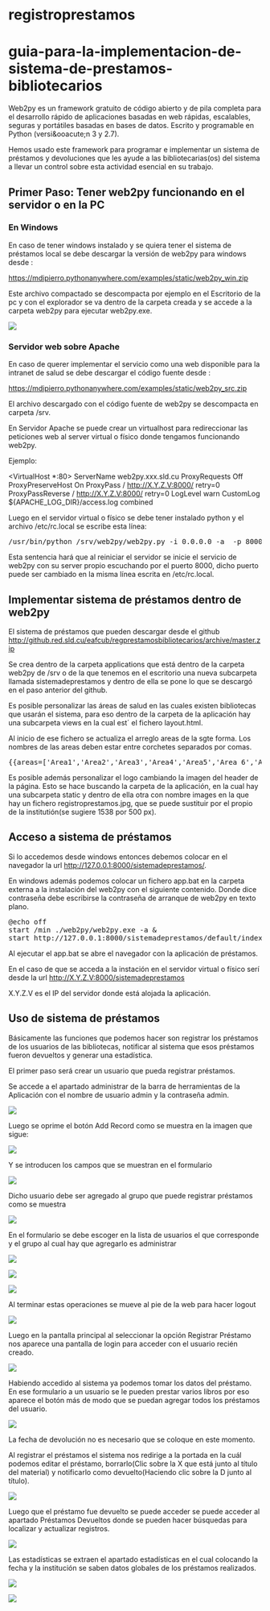# registroprestamos
guia-para-la-implementacion-de-sistema-de-prestamos-bibliotecarios
==================================================================

Web2py es un framework gratuito de c&oacute;digo abierto y de pila completa para el desarrollo r&aacute;pido de aplicaciones basadas en web r&aacute;pidas, escalables, seguras y port&aacute;tiles basadas en bases de datos. Escrito y programable en Python (versi&ooacute;n 3 y 2.7).

Hemos usado este framework para programar e implementar un sistema de pr&eacute;stamos y devoluciones que les ayude a las bibliotecarias(os) del sistema a llevar un control sobre esta actividad esencial en su trabajo.


## Primer Paso: Tener web2py funcionando en el servidor o en la PC


### En Windows

En caso de tener windows instalado y se quiera tener el sistema de pr&eacute;stamos local se debe descargar la versi&oacute;n de web2py para windows desde :

https://mdipierro.pythonanywhere.com/examples/static/web2py_win.zip

Este archivo compactado se descompacta por ejemplo en el Escritorio de la pc y con el explorador se va dentro de la carpeta  creada y se accede a la carpeta web2py para ejecutar web2py.exe.


![](img/1.png)

### Servidor web sobre Apache

En caso de querer implementar el servicio como una web disponible para la intranet de salud se debe descargar el c&oacute;digo fuente desde :

https://mdipierro.pythonanywhere.com/examples/static/web2py_src.zip

El archivo descargado con el c&oacute;digo fuente de web2py se descompacta en carpeta /srv.

En Servidor Apache se puede crear un virtualhost para redireccionar las peticiones web al server virtual o f&iacute;sico donde tengamos funcionando web2py.

Ejemplo:

<VirtualHost *:80>
    ServerName web2py.xxx.sld.cu
    ProxyRequests Off
    ProxyPreserveHost On
    ProxyPass / http://X.Y.Z.V:8000/ retry=0
    ProxyPassReverse / http://X.Y.Z.V:8000/ retry=0
    LogLevel warn
    CustomLog ${APACHE_LOG_DIR}/access.log combined
</VirtualHost>

Luego en el servidor virtual o f&iacute;sico se debe tener instalado python y el archivo /etc/rc.local se escribe esta l&iacute;nea:

<pre>/usr/bin/python /srv/web2py/web2py.py -i 0.0.0.0 -a <se escribe la password de inicio> -p 8000</pre>

Esta sentencia har&aacute; que al reiniciar el servidor se inicie el servicio de web2py con su server propio escuchando por el puerto 8000, dicho puerto puede ser cambiado en la misma l&iacute;nea escrita en /etc/rc.local. 
 


## Implementar sistema de pr&eacute;stamos dentro de web2py

El sistema de pr&eacute;stamos que pueden descargar desde el github  http://github.red.sld.cu/eafcub/regprestamosbibliotecarios/archive/master.zip

Se crea dentro de la carpeta applications que est&aacute; dentro de la carpeta web2py de /srv o de la que tenemos en el escritorio una nueva subcarpeta llamada  sistemadeprestamos y dentro de ella se pone lo que se descarg&oacute; en el paso anterior del github.

Es posible personalizar las &aacute;reas de salud en las cuales existen bibliotecas que usar&aacute;n el sistema, para eso dentro de la carpeta de la aplicaci&oacute;n hay una subcarpeta views en la cual est&acute; el fichero layout.html.

Al inicio de ese fichero se actualiza el arreglo areas de la sgte forma. Los nombres de las areas deben estar entre corchetes separados por comas.

<pre>{{areas=['Area1','Area2','Area3','Area4','Area5','Area 6','Area7','Area7','Area8','UCM','GAL','Hosped','Hosp Psiquiatrico','CPHE','UMHE','DMS CFG','B.Sangre','Pol Aguada','Pol Palmira','Pol Camarones','Pol Cruces','Hosp. Aguada','Pol Rodas','Pol Lajas','Pol Cumanayagua','Pol Abreus','Pol Yaguaramas','Pol Cartagena','DMS Aguada','DMS Palmira','DMS Rodas','DMS Cruces','DMS Lajas','DMS Cumanayagua']}}
</pre>

Es posible adem&aacute;s personalizar el logo cambiando la imagen del header de la p&aacute;gina. Esto se hace buscando la carpeta de la aplicaci&oacute;n, en la cual hay una subcarpeta static y dentro de ella otra con nombre images  en la que hay un fichero registroprestamos.jpg, que se puede sustituir por el propio de la instituti&oacute;n(se sugiere 1538 por 500 px).

## Acceso a sistema de pr&eacute;stamos

Si lo accedemos desde windows entonces debemos colocar en el navegador la url http://127.0.0.1:8000/sistemadeprestamos/. 

En windows además podemos colocar un fichero app.bat en la carpeta externa a la instalaci&oacute;n del web2py con el siguiente contenido. Donde dice contrase&ntilde;a debe escribirse la contrase&ntilde;a de arranque de web2py en texto plano.

<pre>@echo off
start /min ./web2py/web2py.exe -a <contrase&ntilde;a>&
start http://127.0.0.1:8000/sistemadeprestamos/default/index</pre>

Al ejecutar el app.bat se abre el navegador con la aplicaci&oacute;n de pr&eacute;stamos.

En el caso de que se acceda a la instaci&oacute;n en el servidor virtual o f&iacute;sico ser&iacute; desde la url http://X.Y.Z.V:8000/sistemadeprestamos

X.Y.Z.V es el IP del servidor donde est&aacute; alojada la aplicaci&oacute;n.

## Uso de sistema de pr&eacute;stamos

B&aacute;sicamente las funciones que podemos hacer son registrar los pr&eacute;stamos de los usuarios de las bibliotecas, notificar al sistema que esos pr&eacute;stamos fueron devueltos y generar una estad&iacute;stica.

El primer paso ser&aacute; crear un usuario que pueda registrar pr&eacute;stamos.

Se accede a el apartado administrar de la barra de herramientas de la Aplicaci&oacute;n con el nombre de usuario admin y la contrase&ntilde;a admin.

![](img/2.png)

Luego se oprime el bot&oacute;n Add Record como se muestra en la imagen que sigue:

![](img/3.png)

Y se introducen los campos que se muestran en el formulario

![](img/4.png)

Dicho usuario debe ser agregado al grupo que puede registrar pr&eacute;stamos como se muestra 

![](img/5.png)

En el formulario se debe escoger en la lista de usuarios el que corresponde y el grupo al cual hay que agregarlo es administrar 

![](img/6.png)

![](img/7.png)

![](img/8.png)

Al terminar estas operaciones se mueve al pie de la web para hacer logout

![](img/9.png)

Luego en la pantalla principal al seleccionar la opci&oacute;n Registrar Pr&eacute;stamo nos aparece una pantalla de login para acceder con el usuario reci&eacute;n creado.

![](img/10.png)

Habiendo accedido al sistema ya podemos tomar los datos del pr&eacute;stamo. En ese formulario a un usuario se le pueden prestar varios libros por eso aparece el bot&oacute;n m&aacute;s de modo que se puedan agregar todos los pr&eacute;stamos del usuario.

![](img/11.png)

La fecha de devoluci&oacute;n no es necesario que se coloque en este  momento.

Al registrar el pr&eacute;stamos el sistema nos redirige a la portada en la cu&aacute;l podemos editar el pr&eacute;stamo, borrarlo(Clic sobre la X que est&aacute; junto al t&iacute;tulo del material) y notificarlo como devuelto(Haciendo clic sobre la D junto al t&iacute;tulo).

![](img/12.png)

Luego que el pr&eacute;stamo fue devuelto se puede acceder se puede acceder al apartado Pr&eacute;stamos Devueltos donde se pueden hacer b&uacute;squedas para localizar y actualizar registros.


![](img/13.png)

Las estad&iacute;sticas se extraen el apartado estad&iacute;sticas en el cual colocando la fecha y la instituci&oacute;n se saben datos globales de los pr&eacute;stamos realizados.


![](img/14.png)


![](img/15.png)







